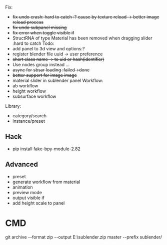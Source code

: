 Fix:
* ~~fix undo crash: hard to catch :? cause by texture reload -> better image reload process~~
* ~~fix undo subpanel missing~~
* ~~fix error when toggle visible if~~
* StructRNA of type Material has been removed when dragging slider :hard to catch
Todo:
* add panel to 3d view and options:?
* register blender file uuid -> user preference 
* ~~short class name -> to uid or hash(identifier)~~
* Use nodes group instead ... 
* ~~async for sbsar loading :failed->done~~
* ~~better support for image image~~
* material slider in sublender panel
Workflow:
* ab workflow
* height workflow
* subsurface workflow

Library:
* category/search
* instance/preset


## Hack
* pip install fake-bpy-module-2.82


## Advanced
* preset
* generate workflow from material
* animation
* preview mode
* output visible if
* add height scale to panel

# CMD
git archive --format zip --output E:\sublender.zip master --prefix sublender/
